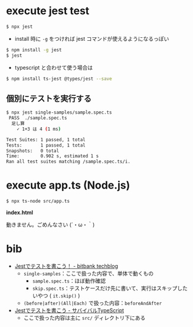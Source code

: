 # execute jest test

```bash
$ npx jest
```

- install 時に `-g` をつければ jest コマンドが使えるようになるっぽい

```bash
$ npm install -g jest
$ jest
```

- typescript と合わせて使う場合は

```bash
$ npm install ts-jest @types/jest --save
```

## 個別にテストを実行する

```bash
$ npx jest single-samples/sample.spec.ts
 PASS  ./sample.spec.ts
  足し算
    ✓ 1+3 は 4 (1 ms)

Test Suites: 1 passed, 1 total
Tests:       1 passed, 1 total
Snapshots:   0 total
Time:        0.902 s, estimated 1 s
Ran all test suites matching /sample.spec.ts/i.
```

# execute app.ts (Node.js)

```bash
$ npx ts-node src/app.ts
```

**index.html**

動きません。ごめんなさい (´・ω・｀)

# bib
* [Jestでテストを書こう！ - bitbank techblog](https://tech.bitbank.cc/lets-test-by-jest/)
    - `single-samples`：ここで扱った内容で、単体で動くもの
        - `sample.spec.ts`：ほぼ動作確認
        - `skip.spec.ts`：テストケースだけ先に書いて、実行はスキップしたいやつ ( `it.skip()` )
    - `(before|after)(All|Each)` で扱った内容：`beforeAndAfter`
* [Jestでテストを書こう - サバイバルTypeScript](https://typescriptbook.jp/tutorials/jest)
    - ここで扱った内容は主に `src/` ディレクトリ下にある
